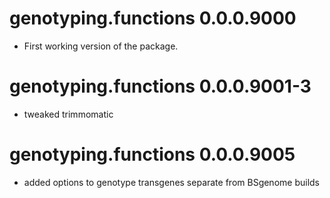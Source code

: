 # genotyping.functions 0.0.0.9000

* First working version of the package. 

# genotyping.functions 0.0.0.9001-3

* tweaked trimmomatic 

# genotyping.functions 0.0.0.9005

* added options to genotype transgenes separate from BSgenome builds
